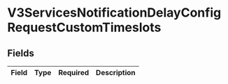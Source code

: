# V3ServicesNotificationDelayConfigRequestCustomTimeslots


## Fields

| Field       | Type        | Required    | Description |
| ----------- | ----------- | ----------- | ----------- |